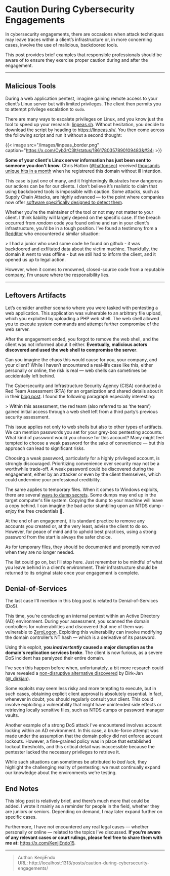 # Caution During Cybersecurity Engagements


In cybersecurity engagements, there are occasions when attack techniques may leave traces within a client’s infrastructure or, in more concerning cases, involve the use of malicious, backdoored tools.

This post provides brief examples that responsible professionals should be aware of to ensure they exercise proper caution during and after the engagement.

---

## Malicious Tools
During a web application pentest, imagine gaining remote access to your client’s Linux server but with limited privileges. The client then permits you to attempt privilege escalation to `sudo`.

There are many ways to escalate privileges on Linux, and you know just the tool to speed up your research: [linpeas.sh](https://github.com/peass-ng/PEASS-ng). Without hesitation, you decide to download the script by heading to https://linpeas.sh/. You then come across the following script and run it without a second thought:

{{&lt; image src=&#34;/images/linpeas_border.png&#34; caption=&#34;https://x.com/Cyb3rC3lt/status/1861780357890109483&#34; &gt;}}

**Some of your client&#39;s Linux server information has just been sent to someone you don&#39;t know.** Chris Hatton ([@hattonsec](https://x.com/hattonsec)) received [thousands unique hits in a month](https://x.com/hattonsec/status/1385250223363137536) when he registrered this domain without ill intention.

This case is just one of many, and it frighteningly illustrates how dangerous our actions can be for our clients. I don’t believe it’s realistic to claim that using backdoored tools is impossible with caution. Some attacks, such as Supply Chain Attacks, are highly advanced — to the point where companies now offer [software specifically designed to detect them](https://www.landh.tech/depi).

Whether you&#39;re the maintainer of the tool or not may not matter to your client. I think liability will largely depend on the specific case. If the breach occurred from *random* code you found online and ran in your client&#39;s infrastructure, you’d be in a tough position. I’ve found a testimony from a [Redditor](https://www.reddit.com/r/cybersecurity/comments/12ugrtx/comment/jh72y8x/?utm_source=share&amp;utm_medium=web3x&amp;utm_name=web3xcss&amp;utm_term=1&amp;utm_content=share_button) who encountered a similar situation:

&gt; I had a junior who used some code he found on github - it was backdoored and exfiltated data about the victim machine. Thankfully, the domain it went to was offline - but we still had to inform the client, and it opened us up to legal action.

However, when it comes to renowned, closed-source code from a reputable company, I’m unsure where the responsibility lies.

---

## Leftovers Artifacts
Let’s consider another scenario where you were tasked with pentesting a web application. This application was vulnerable to an arbitrary file upload, which you exploited by uploading a PHP web shell. The web shell allowed you to execute system commands and attempt further compromise of the web server.

After the engagement ended, you forgot to remove the web shell, and the client was not informed about it either. **Eventually, malicious actors discovered and used the web shell to compromise the server**.

Can you imagine the chaos this would cause for you, your company, and your client? While I haven’t encountered a real-life case like this, either personally or online, the risk is real — web shells can sometimes be accidentally left behind.

The Cybersecurity and Infrastructure Security Agency (CISA) conducted a Red Team Assessment (RTA) for an organization and shared details about it in their [blog post](https://www.cisa.gov/news-events/cybersecurity-advisories/aa24-326a). I found the following paragraph especially interesting:

&gt; Within this assessment, the red team (also referred to as ‘the team’) gained initial access through a web shell left from a third party’s previous security assessment.

This issue applies not only to web shells but also to other types of artifacts. We can mention passwords you set for your grey-box pentesting accounts. What kind of password would you choose for this account? Many might feel tempted to choose a weak password for the sake of convenience — but this approach can lead to significant risks.

Choosing a weak password, particularly for a highly privileged account, is strongly discouraged. Prioritizing convenience over security may not be a worthwhile trade-off. A weak password could be discovered during the engagement, either by an attacker or even by the client themselves, which could undermine your professional credibility.

The same applies to temporary files. When it comes to Windows exploits, there are several [ways to dump secrets](https://www.thehacker.recipes/ad/movement/credentials/dumping/). Some dumps may end up in the target computer&#39;s file system. Copying the dump to your machine will leave a copy behind. I can imagine the bad actor stumbling upon an NTDS dump - enjoy the free credentials 🎉.

At the end of an engagement, it is standard practice to remove any accounts you created or, at the very least, advise the client to do so. However, for peace of mind and to uphold best practices, using a strong password from the start is always the safer choice. 

As for temporary files, they should be documented and promptly removed when they are no longer needed.

The list could go on, but I’ll stop here. Just remember to be mindful of what you leave behind in a client’s environment. Their infrastructure should be returned to its original state once your engagement is complete.

## Denial-of-Services
The last case I&#39;ll mention in this blog post is related to Denial-of-Services (DoS).

This time, you’re conducting an internal pentest within an Active Directory (AD) environment. During your assessment, you scanned the domain controllers for vulnerabilities and discovered that one of them was vulnerable to [ZeroLogon](https://www.secura.com/uploads/whitepapers/Zerologon.pdf). Exploiting this vulnerability can involve modifying the domain controller’s NT hash — which is a derivative of its password.

Using this exploit, **you *inadvertently* caused a major disruption as the domain&#39;s replication services broke**. The client is now furious, as a severe DoS incident has paralyzed their entire domain.

I’ve seen this happen before when, unfortunately, a bit more research could have revealed a [non-disruptive alternative discovered](https://dirkjanm.io/a-different-way-of-abusing-zerologon/) by Dirk-Jan ([@_dirkjan](https://x.com/_dirkjan)).

Some exploits may seem less risky and more tempting to execute, but in such cases, obtaining explicit client approval is absolutely essential. In fact, whenever in doubt, you should regularly consult your client. This could involve exploiting a vulnerability that might have unintended side effects or retrieving locally sensitive files, such as NTDS dumps or password manager vaults.

Another example of a strong DoS attack I&#39;ve encountered involves account locking within an AD environment. In this case, a brute-force attempt was made under the assumption that the domain policy did not enforce account lockouts. However, a fine-grained policy was in place that established lockout thresholds, and this critical detail was inaccessible because the pentester lacked the necessary privileges to retrieve it.

While such situations can sometimes be attributed to *bad luck*, they highlight the challenging reality of pentesting: we must continually expand our knowledge about the environments we&#39;re testing.

## End Notes
This blog post is relatively brief, and there’s much more that could be added. I wrote it mainly as a reminder for people in the field, whether they are juniors or seniors. Depending on demand, I may later expand further on specific cases.

Furthermore, I have not encountered any real legal cases — whether personally or online — related to the topics I’ve discussed. **If you’re aware of any relevant cases or court rulings, please feel free to share them with me at:** https://x.com/KenjiEndo15.

---

> Author: KenjiEndo  
> URL: http://localhost:1313/posts/caution-during-cybersecurity-engagements/  

